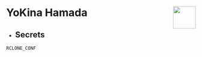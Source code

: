 # YoKina Hamada <img src="https://cdn.discordapp.com/attachments/863056311569481729/941490880190246972/logo.png" width="60px" align="right">

- ## Secrets 

```` 
RCLONE_CONF
````
